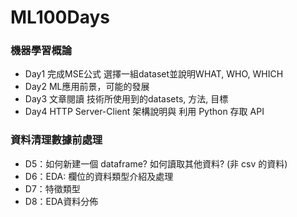 # ML100Days

### 機器學習概論
  * Day1 完成MSE公式 選擇一組dataset並說明WHAT, WHO, WHICH
  * Day2 ML應用前景，可能的發展
  * Day3 文章閱讀 技術所使用到的datasets, 方法, 目標
  * Day4 HTTP Server-Client 架構說明與 利用 Python 存取 API

### 資料清理數據前處理
  * D5：如何新建一個 dataframe? 如何讀取其他資料? (非 csv 的資料)
  * D6：EDA: 欄位的資料類型介紹及處理
  * D7：特徵類型
  * D8：EDA資料分佈

